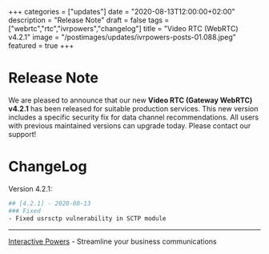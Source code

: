 +++
categories = ["updates"]
date = "2020-08-13T12:00:00+02:00"
description = "Release Note"
draft = false
tags = ["webrtc","rtc","ivrpowers","changelog"]
title = "Video RTC (WebRTC) v4.2.1"
image = "/postimages/updates/ivrpowers-posts-01.088.jpeg"
featured = true
+++

# Release Note

We are pleased to announce that our new **Video RTC (Gateway WebRTC) v4.2.1** has been released for suitable production services. This new version includes a specific security fix for data channel recommendations.  All users with previous maintained versions can upgrade today. Please contact our support!

# ChangeLog

Version 4.2.1:

```bash
## [4.2.1] - 2020-08-13
### Fixed
- Fixed usrsctp vulnerability in SCTP module

```

---
[Interactive Powers](http://www.ivrpowers.com/) - Streamline your business communications

